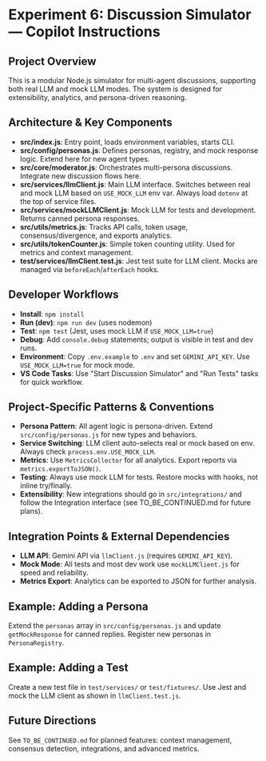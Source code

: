 
# Experiment 6: Discussion Simulator — Copilot Instructions

## Project Overview
This is a modular Node.js simulator for multi-agent discussions, supporting both real LLM and mock LLM modes. The system is designed for extensibility, analytics, and persona-driven reasoning.

## Architecture & Key Components
- **src/index.js**: Entry point, loads environment variables, starts CLI.
- **src/config/personas.js**: Defines personas, registry, and mock response logic. Extend here for new agent types.
- **src/core/moderator.js**: Orchestrates multi-persona discussions. Integrate new discussion flows here.
- **src/services/llmClient.js**: Main LLM interface. Switches between real and mock LLM based on `USE_MOCK_LLM` env var. Always load `dotenv` at the top of service files.
- **src/services/mockLLMClient.js**: Mock LLM for tests and development. Returns canned persona responses.
- **src/utils/metrics.js**: Tracks API calls, token usage, consensus/divergence, and exports analytics.
- **src/utils/tokenCounter.js**: Simple token counting utility. Used for metrics and context management.
- **test/services/llmClient.test.js**: Jest test suite for LLM client. Mocks are managed via `beforeEach`/`afterEach` hooks.

## Developer Workflows
- **Install**: `npm install`
- **Run (dev)**: `npm run dev` (uses nodemon)
- **Test**: `npm test` (Jest, uses mock LLM if `USE_MOCK_LLM=true`)
- **Debug**: Add `console.debug` statements; output is visible in test and dev runs.
- **Environment**: Copy `.env.example` to `.env` and set `GEMINI_API_KEY`. Use `USE_MOCK_LLM=true` for mock mode.
- **VS Code Tasks**: Use "Start Discussion Simulator" and "Run Tests" tasks for quick workflow.

## Project-Specific Patterns & Conventions
- **Persona Pattern**: All agent logic is persona-driven. Extend `src/config/personas.js` for new types and behaviors.
- **Service Switching**: LLM client auto-selects real or mock based on env. Always check `process.env.USE_MOCK_LLM`.
- **Metrics**: Use `MetricsCollector` for all analytics. Export reports via `metrics.exportToJSON()`.
- **Testing**: Always use mock LLM for tests. Restore mocks with hooks, not inline try/finally.
- **Extensibility**: New integrations should go in `src/integrations/` and follow the Integration interface (see TO_BE_CONTINUED.md for future plans).

## Integration Points & External Dependencies
- **LLM API**: Gemini API via `llmClient.js` (requires `GEMINI_API_KEY`).
- **Mock Mode**: All tests and most dev work use `mockLLMClient.js` for speed and reliability.
- **Metrics Export**: Analytics can be exported to JSON for further analysis.

## Example: Adding a Persona
Extend the `personas` array in `src/config/personas.js` and update `getMockResponse` for canned replies. Register new personas in `PersonaRegistry`.

## Example: Adding a Test
Create a new test file in `test/services/` or `test/fixtures/`. Use Jest and mock the LLM client as shown in `llmClient.test.js`.

## Future Directions
See `TO_BE_CONTINUED.md` for planned features: context management, consensus detection, integrations, and advanced metrics.
